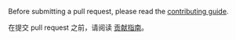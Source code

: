 Before submitting a pull request, please read the [contributing guide](https://stdf.design/guide/contribution).

在提交 pull request 之前，请阅读 [贡献指南](https://stdf.design/guide/contribution)。
